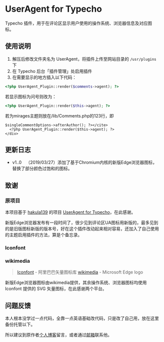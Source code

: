 # UserAgent for Typecho

Typecho 插件，用于在评论区显示用户使用的操作系统、浏览器信息及对应图标。

## 使用说明

1. 解压后修改文件夹名为 UserAgent，将插件上传至网站目录的 `/usr/plugins` 下
2. 在 Typecho 后台「插件管理」处启用插件
3. 在需要显示的地方插入以下代码：

```php
<?php UserAgent_Plugin::render($comments->agent); ?>
```
若显示图标为问号则改为：
```php
<?php UserAgent_Plugin::render($this->agent); ?>
```
若为mirages主题则放在/lib/Comments.php的123行，即
  ```
  $singleCommentOptions->afterAuthor(); ?></cite>
    <?php UserAgent_Plugin::render($this->agent); ?>
  </div>
  ```
## 更新日志
- v1..0&emsp;（2019/03/27）添加了基于Chromium内核的新版Edge浏览器图标，替换了部分颜色过饱和的图标。
## 致谢

### 原项目

本项目基于 [hakula139](https://github.com/hakula139) 的项目 [UserAgent for Typecho](https://github.com/hakula139/UserAgent-for-Typecho)，在此感谢。

新版Edge浏览器发布有一段时间了，很少见到评论区UA图标用新版的，最多见到的是旧版图标新版的版本号，好在这个插件改动起来相对容易，还加入了自己使用的主题启用插件的方法，算是个备忘录。

### Iconfont
### wikimedia

> [Iconfont](https://www.iconfont.cn) - 阿里巴巴矢量图标库
>[wikimedia](https://commons.wikimedia.org/wiki/File:Microsoft_Edge_logo.svg) - Microsoft Edge logo

新版Edge浏览器图标由wikimedia提供，其余操作系统、浏览器图标均使用 Iconfont 提供的 SVG 矢量图标，在此感谢两个平台。

## 问题反馈

本人根本没学过一点代码，全靠一点英语基础改代码，只是改了自己用，放在这里备份托管以下。

所以建议到原作者[个人博客](https://hakula.xyz/project/ua_typecho.html)留言，或者通过[邮箱](mailto:i@hakula.xyz)联系他。

